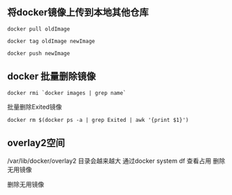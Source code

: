
## 将docker镜像上传到本地其他仓库
```
docker pull oldImage

docker tag oldImage newImage

docker push newImage
```
## docker 批量删除镜像

```
docker rmi `docker images | grep name`
```

批量删除Exited镜像
```
docker rm $(docker ps -a | grep Exited | awk '{print $1}')
```
## overlay2空间
/var/lib/docker/overlay2 目录会越来越大
通过docker system df 查看占用 删除无用镜像

删除无用镜像

